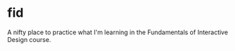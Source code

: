 # fid

A nifty place to practice what I'm learning in the Fundamentals of Interactive Design course. 
